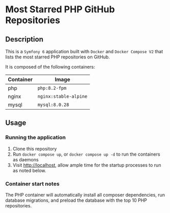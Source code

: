 # Most Starred PHP GitHub Repositories

## Description

This is a `Symfony 6` application built with `Docker` and `Docker Compose V2` that lists the most starred PHP repositories on GitHub.

It is composed of the following containers:

| Container | Image |
| ----------- | ----------- |
| php | `php:8.2-fpm` |
| nginx | `nginx:stable-alpine` |
| mysql | `mysql:8.0.28` |

## Usage

### Running the application

1. Clone this repository
2. Run `docker compose up`, or `docker compose up -d` to run the containers as daemons
3. Visit <http://localhost>, allow ample time for the startup processes to run as noted below.

### Container start notes

The PHP container will automatically install all composer dependencies, run database migrations, and preload the database with the top 10 PHP repositories.